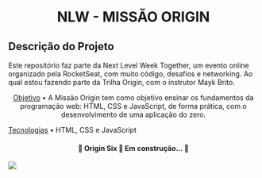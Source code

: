 <h1 align="center"> NLW - MISSÃO ORIGIN </h1>

## Descrição do Projeto

Este repositório faz parte da Next Level Week Together, um evento online organizado pela RocketSeat, com muito código, desafios e networking. Ao qual estou fazendo parte da Trilha Origin, com o instrutor Mayk Brito.

<p align="center">
 <a href="#objetivo">Objetivo</a> • A Missão Origin tem como objetivo ensinar os fundamentos da programação web: HTML, CSS e JavaScript, de forma prática, com o desenvolvimento de uma aplicação do zero.

<a href="#tecnologias">Tecnologias</a> • HTML, CSS e JavaScript
  
<h4 align="center"> 
	🚧  Origin Six 🚀 Em construção...  🚧
</h4>

</p>

<img src="https://img.shields.io/static/v1?label=NLW&message=Rocketseat&color=7159c1&style=for-the-badge&logo=ghost"/>






